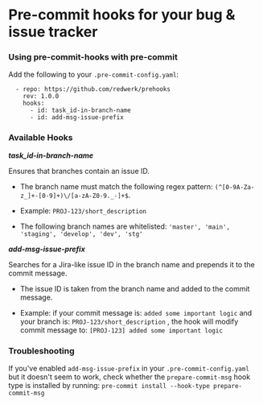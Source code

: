 # Pre-commit hooks for your bug & issue tracker #

### Using pre-commit-hooks with pre-commit ###


Add the following to your `.pre-commit-config.yaml`:
```
  - repo: https://github.com/redwerk/prehooks
    rev: 1.0.0
    hooks:
      - id: task_id-in-branch-name
      - id: add-msg-issue-prefix
```

### Available Hooks ###

___task_id-in-branch-name___

Ensures that branches contain an issue ID.

* The branch name must match the following regex pattern: `(^[0-9A-Za-z_]+-[0-9]+)\/[a-zA-Z0-9._-]+$`. 
* Example: `PROJ-123/short_description`

* The following branch names are whitelisted: `'master', 'main', 'staging', 'develop', 'dev', 'stg'`

___add-msg-issue-prefix___

Searches for a Jira-like issue ID in the branch name and prepends it to the commit message.

* The issue ID is taken from the branch name and added to the commit message.

* Example: if your commit message is: `added some important logic` and your branch is: `PROJ-123/short_description` , the hook will modify commit message to: `[PROJ-123] added some important logic`

### Troubleshooting ###

If you've enabled `add-msg-issue-prefix` in your `.pre-commit-config.yaml` but it doesn't seem to work, check whether the `prepare-commit-msg` hook type is installed by running:
`pre-commit install --hook-type prepare-commit-msg`



